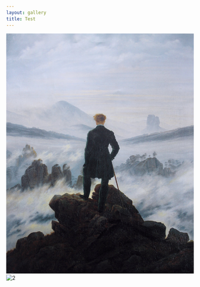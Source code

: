 ```yaml
---
layout: gallery
title: Test
---
```



  ![1](/assets/images/other/1.jpg)
  ![2](/assets/images/other/2.jpg)
